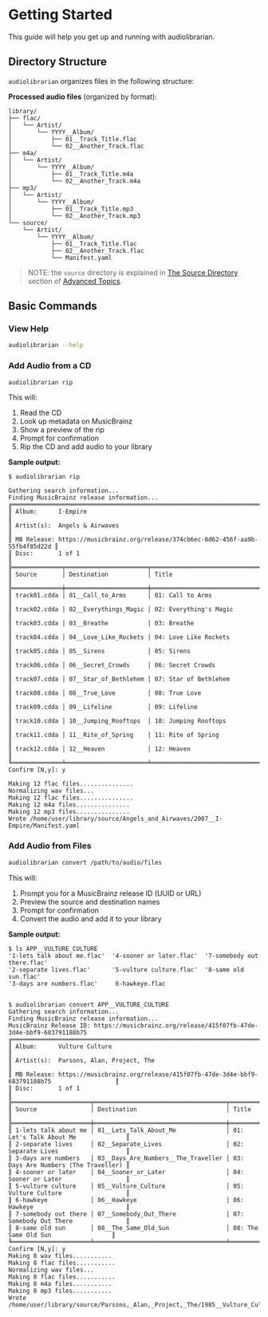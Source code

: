 # Getting Started

This guide will help you get up and running with audiolibrarian.

## Directory Structure

`audiolibrarian` organizes files in the following structure:

**Processed audio files** (organized by format):

```text
library/
├── flac/
│   └── Artist/
│       └── YYYY__Album/
│           ├── 01__Track_Title.flac
│           └── 02__Another_Track.flac
├── m4a/
│   └── Artist/
│       └── YYYY__Album/
│           ├── 01__Track_Title.m4a
│           └── 02__Another_Track.m4a
├── mp3/
│   └── Artist/
│       └── YYYY__Album/
│           ├── 01__Track_Title.mp3
│           └── 02__Another_Track.mp3
└── source/
    └── Artist/
        └── YYYY__Album/
            ├── 01__Track_Title.flac
            ├── 02__Another_Track.flac
            └── Manifest.yaml
```

> NOTE: the `source` directory is explained in
> [The Source Directory](./advanced.md#the-source-directory) section of
> [Advanced Topics](./advanced.md).

## Basic Commands

### View Help

```bash
audiolibrarian --help
```

### Add Audio from a CD

```bash
audiolibrarian rip
```

This will:

1. Read the CD
2. Look up metadata on MusicBrainz
3. Show a preview of the rip
4. Prompt for confirmation
5. Rip the CD and add audio to your library

**Sample output:**

```text
$ audiolibrarian rip

Gathering search information...
Finding MusicBrainz release information...
╔══════════════════════════════════════════════════════════════════════════════════╗
║ Album:      I-Empire                                                             ║
║ Artist(s):  Angels & Airwaves                                                    ║
║ MB Release: https://musicbrainz.org/release/374cb6ec-8d62-456f-aa9b-55fb4f85d22d ║
║ Disc:       1 of 1                                                               ║
╠══════════════╤═══════════════════════╤═══════════════════════════════════════════╣
║ Source       │ Destination           │ Title                                     ║
╠══════════════╪═══════════════════════╪═══════════════════════════════════════════╣
║ track01.cdda │ 01__Call_to_Arms      │ 01: Call to Arms                          ║
║ track02.cdda │ 02__Everythings_Magic │ 02: Everything's Magic                    ║
║ track03.cdda │ 03__Breathe           │ 03: Breathe                               ║
║ track04.cdda │ 04__Love_Like_Rockets │ 04: Love Like Rockets                     ║
║ track05.cdda │ 05__Sirens            │ 05: Sirens                                ║
║ track06.cdda │ 06__Secret_Crowds     │ 06: Secret Crowds                         ║
║ track07.cdda │ 07__Star_of_Bethlehem │ 07: Star of Bethlehem                     ║
║ track08.cdda │ 08__True_Love         │ 08: True Love                             ║
║ track09.cdda │ 09__Lifeline          │ 09: Lifeline                              ║
║ track10.cdda │ 10__Jumping_Rooftops  │ 10: Jumping Rooftops                      ║
║ track11.cdda │ 11__Rite_of_Spring    │ 11: Rite of Spring                        ║
║ track12.cdda │ 12__Heaven            │ 12: Heaven                                ║
╚══════════════╧═══════════════════════╧═══════════════════════════════════════════╝
Confirm [N,y]: y

Making 12 flac files...............
Normalizing wav files...
Making 12 flac files...............
Making 12 m4a files...............
Making 12 mp3 files...............
Wrote /home/user/library/source/Angels_and_Airwaves/2007__I-Empire/Manifest.yaml
```

### Add Audio from Files

```bash
audiolibrarian convert /path/to/audio/files
```

This will:

1. Prompt you for a MusicBrainz release ID (UUID or URL)
2. Preview the source and destination names
3. Prompt for confirmation
4. Convert the audio and add it to your library

**Sample output:**

```text
$ ls APP__VULTURE_CULTURE
'1-lets talk about me.flac'  '4-sooner or later.flac'  '7-somebody out there.flac'
'2-separate lives.flac'      '5-vulture culture.flac'  '8-same old sun.flac'
'3-days are numbers.flac'     6-hawkeye.flac


$ audiolibrarian convert APP__VULTURE_CULTURE
Gathering search information...
Finding MusicBrainz release information...
MusicBrainz Release ID: https://musicbrainz.org/release/415f07fb-47de-3d4e-bbf9-683791188b75
╔═══════════════════════════════════════════════════════════════════════════════════════════════════╗
║ Album:      Vulture Culture                                                                       ║
║ Artist(s):  Parsons, Alan, Project, The                                                           ║
║ MB Release: https://musicbrainz.org/release/415f07fb-47de-3d4e-bbf9-683791188b75                  ║
║ Disc:       1 of 1                                                                                ║
╠══════════════════════╤═════════════════════════════════════╤══════════════════════════════════════╣
║ Source               │ Destination                         │ Title                                ║
╠══════════════════════╪═════════════════════════════════════╪══════════════════════════════════════╣
║ 1-lets talk about me │ 01__Lets_Talk_About_Me              │ 01: Let's Talk About Me              ║
║ 2-separate lives     │ 02__Separate_Lives                  │ 02: Separate Lives                   ║
║ 3-days are numbers   │ 03__Days_Are_Numbers__The_Traveller │ 03: Days Are Numbers (The Traveller) ║
║ 4-sooner or later    │ 04__Sooner_or_Later                 │ 04: Sooner or Later                  ║
║ 5-vulture culture    │ 05__Vulture_Culture                 │ 05: Vulture Culture                  ║
║ 6-hawkeye            │ 06__Hawkeye                         │ 06: Hawkeye                          ║
║ 7-somebody out there │ 07__Somebody_Out_There              │ 07: Somebody Out There               ║
║ 8-same old sun       │ 08__The_Same_Old_Sun                │ 08: The Same Old Sun                 ║
╚══════════════════════╧═════════════════════════════════════╧══════════════════════════════════════╝
Confirm [N,y]: y
Making 8 wav files...........
Making 8 flac files...........
Normalizing wav files...
Making 8 flac files...........
Making 8 m4a files...........
Making 8 mp3 files...........
Wrote /home/user/library/source/Parsons,_Alan,_Project,_The/1985__Vulture_Culture/Manifest.yaml
```
